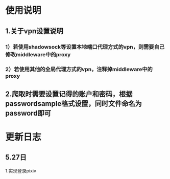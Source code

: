 # 使用说明
## 1.关于vpn设置说明
### 1）若使用shadowsock等设置本地端口代理方式的vpn，则需要自己修改middleware中的proxy
### 2）若使用其他的全局代理方式的vpn，注释掉middleware中的proxy
## 2.爬取时需要设置记得的账户和密码，根据passwordsample格式设置，同时文件命名为password即可

# 更新日志 
## 5.27日
1.实现登录pixiv
